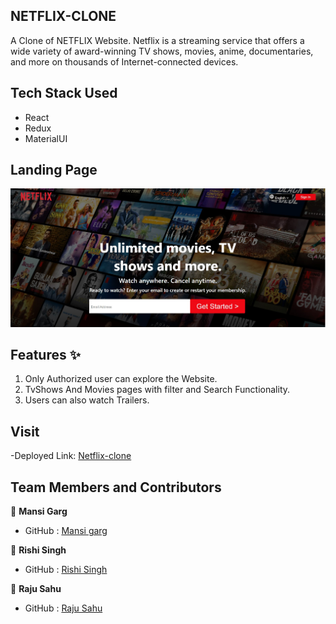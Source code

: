 ## NETFLIX-CLONE

<p>A Clone of NETFLIX Website. Netflix is a streaming service that offers a wide variety of award-winning TV shows, movies, anime, documentaries, and more on thousands of Internet-connected devices.<p>

## Tech Stack Used

- React
- Redux
- MaterialUI



## Landing Page

![Header](https://github.com/04Mansigarg/Netflix/blob/main/src/assets/Netflix.jpg)
## Features ✨

1. Only Authorized user can explore the Website.
2. TvShows And Movies pages with filter and Search Functionality.
3. Users can also watch Trailers.

## Visit

-Deployed Link: [Netflix-clone](https://netflix-eight-iota.vercel.app/)


## Team Members and Contributors

👤 **Mansi Garg**

- GitHub : [Mansi garg](https://github.com/04Mansigarg)

👤 **Rishi Singh**

- GitHub : [Rishi Singh](https://github.com/rishisingh1110)

👤 **Raju Sahu**

- GitHub : [Raju Sahu](https://github.com/rajusahu89)
